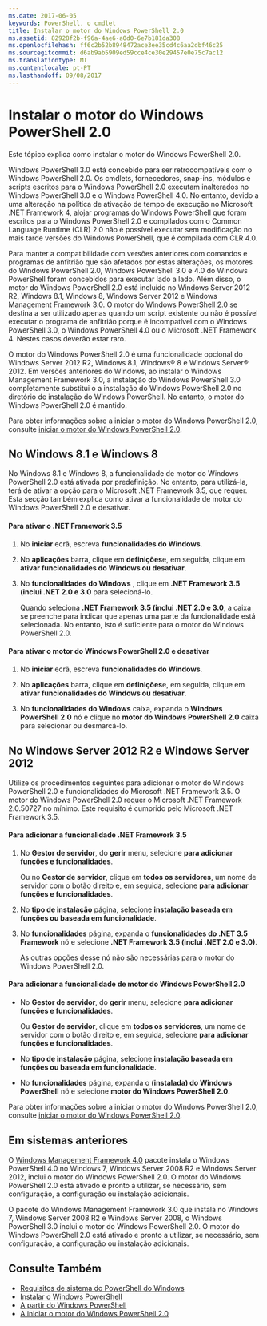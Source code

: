 ```yaml
---
ms.date: 2017-06-05
keywords: PowerShell, o cmdlet
title: Instalar o motor do Windows PowerShell 2.0
ms.assetid: 82928f2b-f96a-4ae6-a0d0-6e7b181da308
ms.openlocfilehash: ff6c2b52b8948472ace3ee35cd4c6aa2dbf46c25
ms.sourcegitcommit: d6ab9ab5909ed59cce4ce30e29457e0e75c7ac12
ms.translationtype: MT
ms.contentlocale: pt-PT
ms.lasthandoff: 09/08/2017
---
```

# <a name="installing-the-windows-powershell-20-engine"></a>Instalar o motor do Windows PowerShell 2.0
Este tópico explica como instalar o motor do Windows PowerShell 2.0.

Windows PowerShell 3.0 está concebido para ser retrocompatíveis com o Windows PowerShell 2.0. Os cmdlets, fornecedores, snap-ins, módulos e scripts escritos para o Windows PowerShell 2.0 executam inalterados no Windows PowerShell 3.0 e o Windows PowerShell 4.0. No entanto, devido a uma alteração na política de ativação de tempo de execução no Microsoft .NET Framework 4, alojar programas do Windows PowerShell que foram escritos para o Windows PowerShell 2.0 e compilados com o Common Language Runtime (CLR) 2.0 não é possível executar sem modificação no mais tarde versões do Windows PowerShell, que é compilada com CLR 4.0.

Para manter a compatibilidade com versões anteriores com comandos e programas de anfitrião que são afetados por estas alterações, os motores do Windows PowerShell 2.0, Windows PowerShell 3.0 e 4.0 do Windows PowerShell foram concebidos para executar lado a lado. Além disso, o motor do Windows PowerShell 2.0 está incluído no Windows Server 2012 R2, Windows 8.1, Windows 8, Windows Server 2012 e Windows Management Framework 3.0. O motor do Windows PowerShell 2.0 se destina a ser utilizado apenas quando um script existente ou não é possível executar o programa de anfitrião porque é incompatível com o Windows PowerShell 3.0, o Windows PowerShell 4.0 ou o Microsoft .NET Framework 4. Nestes casos deverão estar raro.

O motor do Windows PowerShell 2.0 é uma funcionalidade opcional do Windows Server 2012 R2, Windows 8.1, Windows® 8 e Windows Server® 2012. Em versões anteriores do Windows, ao instalar o Windows Management Framework 3.0, a instalação do Windows PowerShell 3.0 completamente substitui o a instalação do Windows PowerShell 2.0 no diretório de instalação do Windows PowerShell. No entanto, o motor do Windows PowerShell 2.0 é mantido.

Para obter informações sobre a iniciar o motor do Windows PowerShell 2.0, consulte [iniciar o motor do Windows PowerShell 2.0](Starting-the-Windows-PowerShell-2.0-Engine.md).

## <a name="on-windows-81-and-windows-8"></a>No Windows 8.1 e Windows 8
No Windows 8.1 e Windows 8, a funcionalidade de motor do Windows PowerShell 2.0 está ativada por predefinição. No entanto, para utilizá-la, terá de ativar a opção para o Microsoft .NET Framework 3.5, que requer. Esta secção também explica como ativar a funcionalidade de motor do Windows PowerShell 2.0 e desativar.

#### <a name="to-turn-on-net-framework-35"></a>Para ativar o .NET Framework 3.5

1. No **iniciar** ecrã, escreva **funcionalidades do Windows**.

2. No **aplicações** barra, clique em **definições**e, em seguida, clique em **ativar funcionalidades do Windows ou desativar**.

3. No **funcionalidades do Windows** , clique em **.NET Framework 3.5 (inclui .NET 2.0 e 3.0** para selecioná-lo.

    Quando seleciona **.NET Framework 3.5 (inclui .NET 2.0 e 3.0**, a caixa se preenche para indicar que apenas uma parte da funcionalidade está selecionada. No entanto, isto é suficiente para o motor do Windows PowerShell 2.0.

#### <a name="to-turn-the-windows-powershell-20-engine-on-and-off"></a>Para ativar o motor do Windows PowerShell 2.0 e desativar

1. No **iniciar** ecrã, escreva **funcionalidades do Windows**.

2. No **aplicações** barra, clique em **definições**e, em seguida, clique em **ativar funcionalidades do Windows ou desativar**.

3. No **funcionalidades do Windows** caixa, expanda o **Windows PowerShell 2.0** nó e clique no **motor do Windows PowerShell 2.0** caixa para selecionar ou desmarcá-lo.

## <a name="on-windows-server-2012-r2-and-windows-server-2012"></a>No Windows Server 2012 R2 e Windows Server 2012
Utilize os procedimentos seguintes para adicionar o motor do Windows PowerShell 2.0 e funcionalidades do Microsoft .NET Framework 3.5. O motor do Windows PowerShell 2.0 requer o Microsoft .NET Framework 2.0.50727 no mínimo. Este requisito é cumprido pelo Microsoft .NET Framework 3.5.

#### <a name="to-add-the-net-framework-35-feature"></a>Para adicionar a funcionalidade .NET Framework 3.5

1. No **Gestor de servidor**, do **gerir** menu, selecione **para adicionar funções e funcionalidades**.

    Ou no **Gestor de servidor**, clique em **todos os servidores**, um nome de servidor com o botão direito e, em seguida, selecione **para adicionar funções e funcionalidades**.

2. No **tipo de instalação** página, selecione **instalação baseada em funções ou baseada em funcionalidade**.

3. No **funcionalidades** página, expanda o **funcionalidades do .NET 3.5 Framework** nó e selecione **.NET Framework 3.5 (inclui .NET 2.0 e 3.0)**.

    As outras opções desse nó não são necessárias para o motor do Windows PowerShell 2.0.

#### <a name="to-add-the-windows-powershell-20-engine-feature"></a>Para adicionar a funcionalidade de motor do Windows PowerShell 2.0

- No **Gestor de servidor**, do **gerir** menu, selecione **para adicionar funções e funcionalidades**.

    Ou **Gestor de servidor**, clique em **todos os servidores**, um nome de servidor com o botão direito e, em seguida, selecione **para adicionar funções e funcionalidades**.

- No **tipo de instalação** página, selecione **instalação baseada em funções ou baseada em funcionalidade**.

- No **funcionalidades** página, expanda o **(instalada) do Windows PowerShell** nó e selecione **motor do Windows PowerShell 2.0**.

Para obter informações sobre a iniciar o motor do Windows PowerShell 2.0, consulte [iniciar o motor do Windows PowerShell 2.0](Starting-the-Windows-PowerShell-2.0-Engine.md).

## <a name="on-earlier-systems"></a>Em sistemas anteriores
O [Windows Management Framework 4.0](http://go.microsoft.com/fwlink/?LinkID=293881) pacote instala o Windows PowerShell 4.0 no Windows 7, Windows Server 2008 R2 e Windows Server 2012, inclui o motor do Windows PowerShell 2.0. O motor do Windows PowerShell 2.0 está ativado e pronto a utilizar, se necessário, sem configuração, a configuração ou instalação adicionais.

O pacote do Windows Management Framework 3.0 que instala no Windows 7, Windows Server 2008 R2 e Windows Server 2008, o Windows PowerShell 3.0 inclui o motor do Windows PowerShell 2.0. O motor do Windows PowerShell 2.0 está ativado e pronto a utilizar, se necessário, sem configuração, a configuração ou instalação adicionais.

## <a name="see-also"></a>Consulte Também
- [Requisitos de sistema do PowerShell do Windows](Windows-PowerShell-System-Requirements.md)
- [Instalar o Windows PowerShell](Installing-Windows-PowerShell.md)
- [A partir do Windows PowerShell](https://technet.microsoft.com/en-us/library/8ec8c2d7-8e7c-4722-a3d2-498fe5739a8e)
- [A iniciar o motor do Windows PowerShell 2.0](Starting-the-Windows-PowerShell-2.0-Engine.md)

